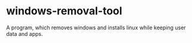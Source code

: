 # windows-removal-tool
A program, which removes windows and installs linux while keeping user data and apps.
